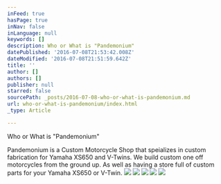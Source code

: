 ```yaml
---
inFeed: true
hasPage: true
inNav: false
inLanguage: null
keywords: []
description: Who or What is "Pandemonium"
datePublished: '2016-07-08T21:53:42.008Z'
dateModified: '2016-07-08T21:51:59.642Z'
title: ''
author: []
authors: []
publisher: null
starred: false
sourcePath: _posts/2016-07-08-who-or-what-is-pandemonium.md
url: who-or-what-is-pandemonium/index.html
_type: Article

---
```

Who or What is "Pandemonium"

Pandemonium is a Custom Motorcycle Shop that speializes in custom fabrication for Yamaha XS650 and V-Twins. We build custom one off motorcycles from the ground up. As well as having a store full of custom parts for your Yamaha XS650 or V-Twin. ![](https://the-grid-user-content.s3-us-west-2.amazonaws.com/b0319426-afa5-4abe-b8c3-0bf7f92ad54d.png)
![](https://the-grid-user-content.s3-us-west-2.amazonaws.com/2c21e5fd-2324-4e16-90bf-375e3c9da71e.png)
![](https://the-grid-user-content.s3-us-west-2.amazonaws.com/3d54d6a0-eca0-480d-9569-05b678e3dbe0.png)
![](https://the-grid-user-content.s3-us-west-2.amazonaws.com/1bbf9d42-a834-4a66-b1a3-0a4ea36fe438.jpg)
![](https://the-grid-user-content.s3-us-west-2.amazonaws.com/f88a44c3-6d49-4d95-9502-6fa3d9d7b7f8.jpg)